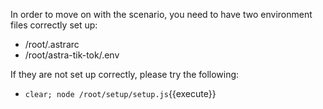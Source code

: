 In order to move on with the scenario, you need to have two environment files correctly set up:
* /root/.astrarc
* /root/astra-tik-tok/.env

If they are not set up correctly, please try the following:
* `clear; node /root/setup/setup.js`{{execute}}